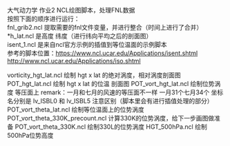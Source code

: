 大气动力学 作业2 NCL绘图脚本，处理FNL数据<br>
按照下面的顺序进行运行：<br>
fnl_grib2.ncl 提取需要的fnl文件变量，并进行整合（时间上进行了合并）<br>
*h_lat.ncl 是高度 纬度（进行纬向平均之后的剖面图）<br>
isent_1.ncl 是来自ncl官方示例的插值到等位温面的示例脚本<br>
    参考的脚本位置：https://www.ncl.ucar.edu/Applications/isent.shtml<br>
    http://www.ncl.ucar.edu/Applications/iso.shtml<br>

vorticity_hgt_lat.ncl 绘制 hgt x lat 的绝对涡度，相对涡度剖面图
POT_hgt_lat.ncl 绘制 hgt x lat 的位温 剖面图
POT_vort_hgt_lat.ncl 绘制位势涡度 等压面上
    remark：一月和七月的风速的等压面不一样 一月31个七月34个 
    坐标名分别是 lv_ISBL0 和 lv_ISBL5 注意区别（脚本里会有进行插值处理的部分）
POT_vort_theta_lat.ncl 绘制等位温面上的位势涡度
POT_vort_theta_330K_precount.ncl 计算330K的位势涡度，给下一步画图做准备
POT_vort_theta_330K.ncl 绘制330L的位势涡度
HGT_500hPa.ncl          绘制500hPa位势高度
    

